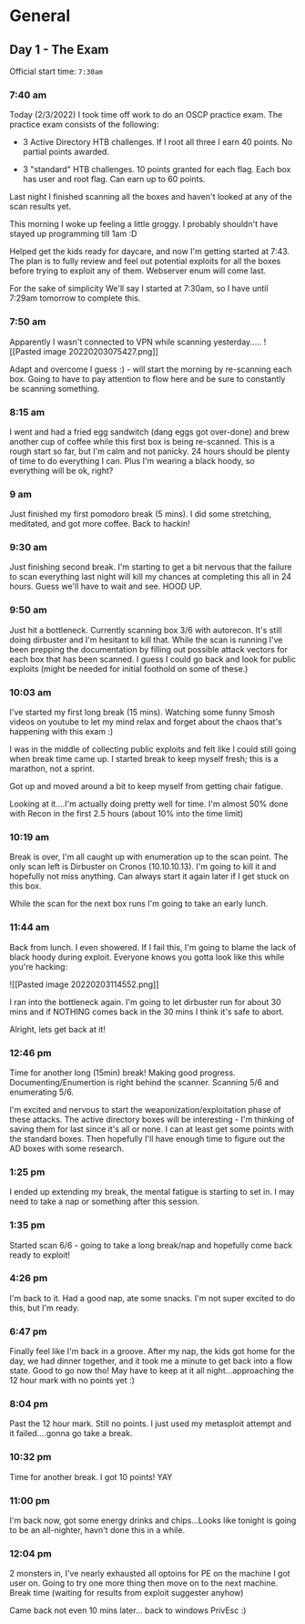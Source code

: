# General
## Day 1  - The Exam

Official start time: `7:30am`

### 7:40 am

Today (2/3/2022) I took time off work to do an OSCP practice exam.
The practice exam consists of the following:
 
 - 3 Active Directory HTB challenges. If I root all three I earn 40 points. No partial points awarded.
 
 - 3 "standard" HTB challenges. 10 points granted for each flag. Each box has user and root flag. Can earn up to 60 points.

Last night I finished scanning all the boxes and haven't looked at any of the scan results yet.

This morning I woke up feeling a little groggy. I probably shouldn't have stayed up programming till 1am :D

Helped get the kids ready for daycare, and now I'm getting started at 7:43.
The plan is to fully review and feel out potential exploits for all the boxes before trying to exploit any of them. Webserver enum will come last.

For the sake of simplicity We'll say I started at 7:30am, so I have until 7:29am tomorrow to complete this.


### 7:50 am

Apparently I wasn't connected to VPN while scanning yesterday.....
![[Pasted image 20220203075427.png]]

Adapt and overcome I guess :) - will start the morning by re-scanning each box. Going to have to pay attention to flow here and be sure to constantly be scanning something.

### 8:15 am

I went and had a fried egg sandwitch (dang eggs got over-done) and brew another cup of coffee while this first box is being re-scanned. This is a rough start so far, but I'm calm and not panicky. 24 hours should be plenty of time to do everything I can. Plus I'm wearing a black hoody, so everything will be ok, right?

### 9 am

Just finished my first pomodoro break (5 mins). I did some stretching, meditated, and got more coffee. Back to hackin!


### 9:30 am

Just finishing second break. I'm starting to get a bit nervous that the failure to scan everything last night will kill my chances at completing this all in 24 hours. Guess we'll have to wait and see. HOOD UP.

### 9:50 am

Just hit a bottleneck. Currently scanning box 3/6 with autorecon. It's still doing dirbuster and I'm hesitant to kill that. While the scan is running I've been prepping the documentation by filling out possible attack vectors for each box that has been scanned. I guess I could go back and look for public exploits (might be needed for initial foothold on some of these.)


### 10:03 am

I've started my first long break (15 mins). Watching some funny Smosh videos on youtube to let my mind relax and forget about the chaos that's happening with this exam :)

I was in the middle of collecting public exploits and felt like I could still going when break time came up. I started break to keep myself fresh; this is a marathon, not a sprint.

Got up and moved around a bit to keep myself from getting chair fatigue.

Looking at it....I'm actually doing pretty well for time. I'm almost 50% done with Recon in the first 2.5 hours (about 10% into the time limit)

### 10:19 am

Break is over, I'm all caught up with enumeration up to the scan point. The only scan left is Dirbuster on Cronos (10.10.10.13). I'm going to kill it and hopefully not miss anything. Can always start it again later if I get stuck on this box.

While the scan for the next box runs I'm going to take an early lunch.

### 11:44 am

Back from lunch. I even showered. If I fail this, I'm going to blame the lack of black hoody during exploit. Everyone knows you gotta look like this while you're hacking:

![[Pasted image 20220203114552.png]]

I ran into the bottleneck again. I'm going to let dirbuster run for about 30 mins and if NOTHING comes back in the 30 mins I think it's safe to abort.

Alright, lets get back at it!


### 12:46 pm

Time for another long (15min) break! Making good progress. Documenting/Enumertion is right behind the scanner. Scanning 5/6 and enumerating 5/6.

I'm excited and nervous to start the weaponization/exploitation phase of these attacks. The active directory boxes will be interesting - I'm thinking of saving them for last since it's all or none. I can at least get some points with the standard boxes. Then hopefully I'll have enough time to figure out the AD boxes with some research.


### 1:25 pm

I ended up extending my break, the mental fatigue is starting to set in. I may need to take a nap or something after this session.

### 1:35 pm

Started scan 6/6 - going to take a long break/nap and hopefully come back ready to exploit!

### 4:26 pm

I'm back to it. Had a good nap, ate some snacks. I'm not super excited to do this, but I'm ready.

### 6:47 pm

Finally feel like I'm back in a groove. After my nap, the kids got home for the day, we had dinner together, and it took me a minute to get back into a flow state. Good to go now tho! May have to keep at it all night...approaching the 12 hour mark with no points yet :)

### 8:04 pm

Past the 12 hour mark. Still no points. I just used my metasploit attempt and it failed....gonna go take a break.

### 10:32 pm

Time for another break. I got 10 points! YAY


### 11:00 pm

I'm back now, got some energy drinks and chips...Looks like tonight is going to be an all-nighter, havn't done this in a while.

### 12:04 pm

2 monsters in, I've nearly exhausted all optoins for PE on the machine I got user on. Going to try one more thing then move on to the next machine. Break time (waiting for results from exploit suggester anyhow)

Came back not even 10 mins later... back to windows PrivEsc :)